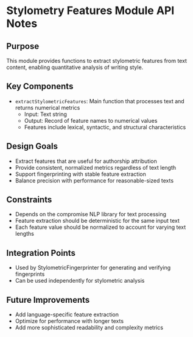 # Stylometry Features Module API Notes

## Purpose
This module provides functions to extract stylometric features from text content, enabling quantitative analysis of writing style.

## Key Components
- `extractStylometricFeatures`: Main function that processes text and returns numerical metrics
  - Input: Text string
  - Output: Record of feature names to numerical values
  - Features include lexical, syntactic, and structural characteristics

## Design Goals
- Extract features that are useful for authorship attribution
- Provide consistent, normalized metrics regardless of text length
- Support fingerprinting with stable feature extraction
- Balance precision with performance for reasonable-sized texts

## Constraints
- Depends on the compromise NLP library for text processing
- Feature extraction should be deterministic for the same input text
- Each feature value should be normalized to account for varying text lengths

## Integration Points
- Used by StylometricFingerprinter for generating and verifying fingerprints
- Can be used independently for stylometric analysis

## Future Improvements
- Add language-specific feature extraction
- Optimize for performance with longer texts
- Add more sophisticated readability and complexity metrics